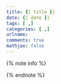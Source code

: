 ```yaml
---
title: {{ title }}
date: {{ date }}
tags: [ ,]
categories: [ ,]
urlname:
comments: true
mathjax: false
---
```


<meta name="referrer" content="no-referrer" />

{% note info %}


{% endnote %}
<!--more-->
